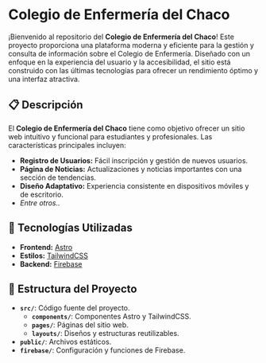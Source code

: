 # Colegio de Enfermería del Chaco

¡Bienvenido al repositorio del **Colegio de Enfermería del Chaco**! Este proyecto proporciona una plataforma moderna y eficiente para la gestión y consulta de información sobre el Colegio de Enfermería. Diseñado con un enfoque en la experiencia del usuario y la accesibilidad, el sitio está construido con las últimas tecnologías para ofrecer un rendimiento óptimo y una interfaz atractiva.

## 📋 Descripción

El **Colegio de Enfermería del Chaco** tiene como objetivo ofrecer un sitio web intuitivo y funcional para estudiantes y profesionales. Las características principales incluyen:

- **Registro de Usuarios:** Fácil inscripción y gestión de nuevos usuarios.
- **Página de Noticias:** Actualizaciones y noticias importantes con una sección de tendencias.
- **Diseño Adaptativo:** Experiencia consistente en dispositivos móviles y de escritorio.
- *Entre otros..*

## 🚀 Tecnologías Utilizadas

- **Frontend:** [Astro](https://astro.build/)
- **Estilos:** [TailwindCSS](https://tailwindcss.com/)
- **Backend:** [Firebase](https://firebase.google.com/)

## 📂 Estructura del Proyecto

- **`src/`**: Código fuente del proyecto.
  - **`components/`**: Componentes Astro y TailwindCSS.
  - **`pages/`**: Páginas del sitio web.
  - **`layouts/`**: Diseños y estructuras reutilizables.
- **`public/`**: Archivos estáticos.
- **`firebase/`**: Configuración y funciones de Firebase.

